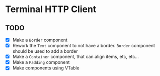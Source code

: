 # Terminal HTTP Client

## TODO

- [x] Make a `Border` component
- [x] Rework the `Text` component to not have a border. `Border` component should be used to add a border
- [x] Make a `Container` component, that can align items, etc, etc...
- [x] Make a `Padding` component
- [x] Make components using VTable
